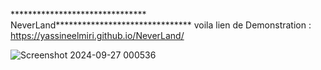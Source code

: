 ******************************* N e v e r L a n d *******************************
 
voila lien de Demonstration : https://yassineelmiri.github.io/NeverLand/ 


![Screenshot 2024-09-27 000536](https://github.com/user-attachments/assets/d96883c1-d039-49b7-8ccc-004cf0c90780)

